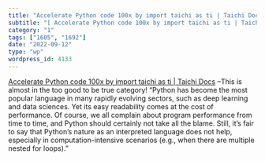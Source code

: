 ```yaml
---
title: "Accelerate Python code 100x by import taichi as ti | Taichi Docs"
subtitle: "[ Accelerate Python code 100x by import taichi as ti | Taichi Docs]( https://docs.taichi-lang.org/bl..."
category: "1"
tags: ["1605", "1692"]
date: "2022-09-12"
type: "wp"
wordpress_id: 4133
---
```

[ Accelerate Python code 100x by import taichi as ti | Taichi Docs]( https://docs.taichi-lang.org/blog/accelerate-python-code-100x) –This is almost in the too good to be true category! “Python has become the most popular language in many rapidly evolving sectors, such as deep learning and data sciences. Yet its easy readability comes at the cost of performance. Of course, we all complain about program performance from time to time, and Python should certainly not take all the blame. Still, it’s fair to say that Python’s nature as an interpreted language does not help, especially in computation-intensive scenarios (e.g., when there are multiple nested for loops).”